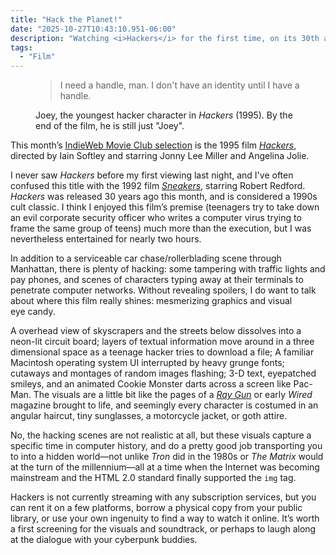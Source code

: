 ```yaml
---
title: "Hack the Planet!"
date: "2025-10-27T10:43:10.951-06:00"
description: "Watching <i>Hackers</i> for the first time, on its 30th anniversary."
tags:
  - "Film"
---
```


<figure>
 <blockquote>
  <p>I need a handle, man. I don't have an identity until I have a handle.</p>
 </blockquote>
 <figcaption>Joey, the youngest hacker character in <i>Hackers</i> (1995). By the end of the film, he is still just "Joey".</figcaption>
</figure>

This month’s [IndieWeb Movie Club selection](https://www.benji.dog/articles/indieweb-movie-club-october-2025/) is the 1995 film <a href="https://en.wikipedia.org/wiki/Hackers_(film)"><i>Hackers</i></a>, directed by Iain Softley and starring Jonny Lee Miller and Angelina&nbsp;Jolie.

I never saw <i>Hackers</i> before my first viewing last night, and I've often confused this title with the 1992 film <a href="https://en.wikipedia.org/wiki/Sneakers_(1992_film)"><i>Sneakers</i></a>, starring Robert Redford. <i>Hackers</i> was released 30 years ago this month, and is considered a 1990s cult classic. I think I enjoyed this film’s premise (teenagers try to take down an evil corporate security officer who writes a computer virus trying to frame the same group of teens) much more than the execution, but I was nevertheless entertained for nearly two&nbsp;hours.

In addition to a serviceable car chase/rollerblading scene through Manhattan, there is plenty of hacking: some tampering with traffic lights and pay phones, and scenes of characters typing away at their terminals to penetrate computer networks. Without revealing spoilers, I do want to talk about where this film really shines: mesmerizing graphics and visual eye&nbsp;candy. 

A overhead view of skyscrapers and the streets below dissolves into a neon-lit circuit board; layers of textual information move around in a three dimensional space as a teenage hacker tries to download a file; A familiar Macintosh operating system UI  interrupted by heavy grunge fonts; cutaways and montages of random images flashing; 3-D text, eyepatched smileys, and an animated Cookie Monster darts across a screen like Pac-Man. The visuals are a little bit like the pages of a <a href="https://en.wikipedia.org/wiki/Ray_Gun_(magazine)"><i>Ray Gun</i></a> or early <i>Wired</i> magazine brought to life, and seemingly every character is costumed in an angular haircut, tiny sunglasses, a motorcycle jacket, or goth&nbsp;attire. 

No, the hacking scenes are not realistic at all, but these visuals capture a specific time in computer history, and do a pretty good job transporting you to into a hidden world—not unlike <i>Tron</i> did in the 1980s or <i>The Matrix</i> would at the turn of the millennium—all at a time when the Internet was becoming mainstream and the HTML 2.0 standard finally supported the <code>img</code>&nbsp;tag.

Hackers is not currently streaming with any subscription services, but you can rent it on a few platforms, borrow a physical copy from your public library, or use your own ingenuity to find a way to watch it online. It’s worth a first screening for the visuals and soundtrack, or perhaps to laugh along at the dialogue with your cyberpunk&nbsp;buddies.
